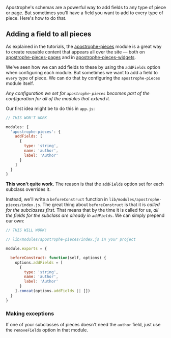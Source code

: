 Apostrophe's schemas are a powerful way to add fields to any type of piece or page. But sometimes you'll have a field you want to add to every type of piece. Here's how to do that.

## Adding a field to all pieces

As explained in the tutorials, the [apostrophe-pieces](../reference/apostrophe-pieces/index.html) module is a great way to create reusable content that appears all over the site — both on [apostrophe-pieces-pages](../reference/apostrophe-pieces-pages/index.html) and in [apostrophe-pieces-widgets](../reference/apostrophe-pieces-widgets/index.html).

We've seen how we can add fields to these by using the `addFields` option when configuring each module. But sometimes we want to add a field to `every` type of piece. We can do that by configuring the `apostrophe-pieces` module itself.

*Any configuration we set for `apostrophe-pieces` becomes part of the configuration for all of the modules that extend it.*

Our first idea might be to do this in `app.js`:

```javascript
// THIS WON'T WORK

modules: {
  'apostrophe-pieces': {
    addFields: [
      {
        type: 'string',
        name: 'author',
        label: 'Author'
      }
    ]
  }
}
```

**This won't quite work.** The reason is that the `addFields` option set for each subclass overrides it.

Instead, we'll write a `beforeConstruct` function in `lib/modules/apostrophe-pieces/index.js`. The great thing about `beforeConstruct` is that it is *called for the subclasses first*. That means that by the time it is called for us, *all the fields for the subclass are already in `addFields`*. We can simply prepend our own:

```javascript
// THIS WILL WORK!

// lib/modules/apostrophe-pieces/index.js in your project

module.exports = {

  beforeConstruct: function(self, options) {
    options.addFields = [
      {
        type: 'string',
        name: 'author',
        label: 'Author'
      }
    ].concat(options.addFields || [])
  }
}
```

### Making exceptions

If one of your subclasses of pieces doesn't need the `author` field, just use the `removeFields` option in that module.

